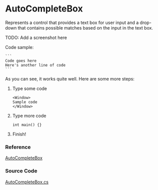 # AutoCompleteBox

Represents a control that provides a text box for user input and a drop-down that contains possible matches based on the input in the text box.

TODO: Add a screenshot here

Code sample:

    ```
    Code goes here
    Here's another line of code
    ```

As you can see, it works quite well. Here are some more steps:

1. Type some code
    ```
    <Window>
    Sample code
    </Window>
    ```

2. Type more code
    ```
    int main() {}
    ```
    
3. Finish!

### Reference

[AutoCompleteBox](http://reference.avaloniaui.net/api/Avalonia.Controls/AutoCompleteBox/)

### Source Code

[AutoCompleteBox.cs](https://github.com/AvaloniaUI/Avalonia/blob/master/src/Avalonia.Controls/AutoCompleteBox.cs)
